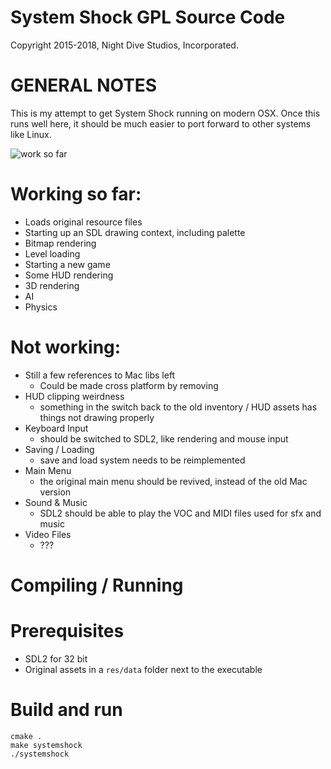 System Shock GPL Source Code
============================
Copyright 2015-2018, Night Dive Studios, Incorporated.

GENERAL NOTES
=============

This is my attempt to get System Shock running on modern OSX. Once this runs well here, it should be much easier to port forward to other systems like Linux.

![work so far](https://i.imgur.com/PWdEo9J.gif)

# Working so far:
- Loads original resource files
- Starting up an SDL drawing context, including palette
- Bitmap rendering
- Level loading
- Starting a new game
- Some HUD rendering
- 3D rendering
- AI
- Physics

# Not working:
- Still a few references to Mac libs left
  - Could be made cross platform by removing
- HUD clipping weirdness
  - something in the switch back to the old inventory / HUD assets has things not drawing properly
- Keyboard Input
  - should be switched to SDL2, like rendering and mouse input
- Saving / Loading
  - save and load system needs to be reimplemented
- Main Menu
  - the original main menu should be revived, instead of the old Mac version
- Sound & Music
  - SDL2 should be able to play the VOC and MIDI files used for sfx and music
- Video Files
  - ???

Compiling / Running
============

# Prerequisites
  - SDL2 for 32 bit
  - Original assets in a `res/data` folder next to the executable

# Build and run
```
cmake .
make systemshock
./systemshock
```
